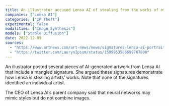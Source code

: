 ```yaml
---
title: An illustrator accused Lensa AI of stealing from the works of other artists
companies: ["Lensa AI"]
categories: ["IP Theft"]
experimental: false
modalities: ["Image Synthesis"]
models: ["Stable Diffusion"]
date: 2022-12-09
sources:
  - "https://www.artnews.com/art-news/news/signatures-lensa-ai-portraits-1234649633"
  - "https://twitter.com/LaurynIpsum/status/1599953586699767808"
---
```


An illustrator posted several pieces of AI-generated artwork from Lensa AI that include a mangled signature. She argued these signatures demonstrate how Lensa is stealing artists’ works. Note that none of the signatures identified an individual artist.

The CEO of Lensa AI’s parent company said that neural networks may mimic styles but do not combine images.
